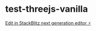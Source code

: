 # test-threejs-vanilla

[Edit in StackBlitz next generation editor ⚡️](https://stackblitz.com/~/github.com/lycuong99/test-threejs-vanilla)
